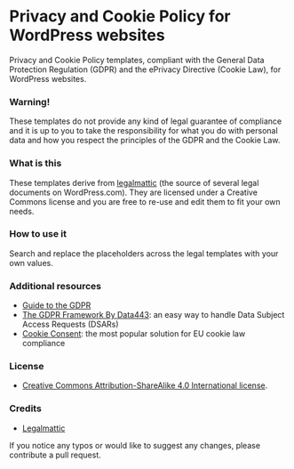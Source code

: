 # Privacy and Cookie Policy for WordPress websites

Privacy and Cookie Policy templates, compliant with the General Data Protection Regulation (GDPR) and the ePrivacy Directive (Cookie Law), for WordPress websites.

### **Warning!**  
These templates do not provide any kind of legal guarantee of compliance and it is up to you to take the responsibility for what you do with personal data and how you respect the principles of the GDPR and the Cookie Law.

### What is this
These templates derive from [legalmattic](https://github.com/Automattic/legalmattic) (the source of several legal documents on WordPress.com). They are licensed under a Creative Commons license and you are free to re-use and edit them to fit your own needs. 

### How to use it
Search and replace the placeholders across the legal templates with your own values.

### Additional resources
* [Guide to the GDPR](https://ico.org.uk/for-organisations/guide-to-data-protection/guide-to-the-general-data-protection-regulation-gdpr/)  
* [The GDPR Framework By Data443](https://wordpress.org/plugins/gdpr-framework/): an easy way to handle Data Subject Access Requests (DSARs)  
* [Cookie Consent](https://cookieconsent.osano.com/): the most popular solution for EU cookie law compliance    

### License
* [Creative Commons Attribution-ShareAlike 4.0 International license](http://creativecommons.org/licenses/by-sa/4.0/).

### Credits
* [Legalmattic](https://github.com/Automattic/legalmattic)  

If you notice any typos or would like to suggest any changes, please contribute a pull request.
